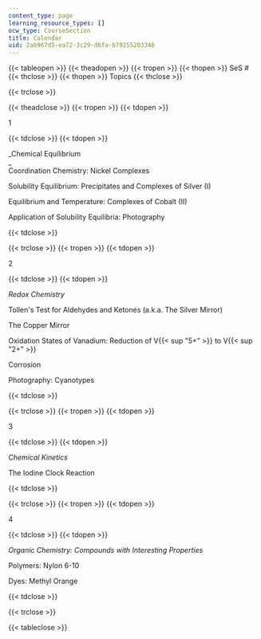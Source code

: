 ```yaml
---
content_type: page
learning_resource_types: []
ocw_type: CourseSection
title: Calendar
uid: 2ab967d5-ea72-3c29-d6fa-b79255203346
---
```


{{< tableopen >}}
{{< theadopen >}}
{{< tropen >}}
{{< thopen >}}
SeS #
{{< thclose >}}
{{< thopen >}}
Topics
{{< thclose >}}

{{< trclose >}}

{{< theadclose >}}
{{< tropen >}}
{{< tdopen >}}


1


{{< tdclose >}}
{{< tdopen >}}


_Chemical Equilibrium  
_  
Coordination Chemistry: Nickel Complexes

Solubility Equilibrium: Precipitates and Complexes of Silver (I)

Equilibrium and Temperature: Complexes of Cobalt (II)

Application of Solubility Equilibria: Photography


{{< tdclose >}}

{{< trclose >}}
{{< tropen >}}
{{< tdopen >}}


2


{{< tdclose >}}
{{< tdopen >}}


_Redox Chemistry_

Tollen's Test for Aldehydes and Ketones (a.k.a. The Silver Mirror)

The Copper Mirror

Oxidation States of Vanadium: Reduction of V{{< sup "5+" >}} to V{{< sup "2+" >}}

Corrosion

Photography: Cyanotypes


{{< tdclose >}}

{{< trclose >}}
{{< tropen >}}
{{< tdopen >}}


3


{{< tdclose >}}
{{< tdopen >}}


_Chemical Kinetics_

The Iodine Clock Reaction


{{< tdclose >}}

{{< trclose >}}
{{< tropen >}}
{{< tdopen >}}


4


{{< tdclose >}}
{{< tdopen >}}


_Organic Chemistry: Compounds with Interesting Properties_

Polymers: Nylon 6-10

Dyes: Methyl Orange


{{< tdclose >}}

{{< trclose >}}

{{< tableclose >}}